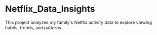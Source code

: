 # Netflix_Data_Insights
This project analyzes my family's Netflix activity data to explore viewing habits, trends, and patterns.

